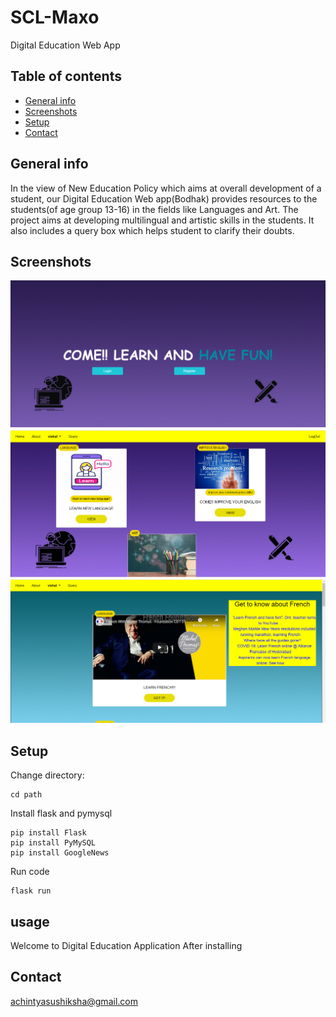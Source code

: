# SCL-Maxo
Digital Education Web App

## Table of contents
* [General info](#general-info)
* [Screenshots](#screenshots)
* [Setup](#setup)
* [Contact](#contact)

## General info
In the view of New Education Policy which aims at overall development of a student, our Digital Education Web app(Bodhak) provides resources to the students(of age group 13-16) in the fields like Languages and Art. The project aims at developing multilingual and artistic skills in the students. It also includes a query box which helps student to clarify their doubts.

## Screenshots
![home page](./maxo_scl/static/images/snapshots/home_achintya.PNG "Home page")
![main page](./maxo_scl/static/images/snapshots/mainpage_whatsapp.PNG "Main page")
![language page](./maxo_scl/static/images/snapshots/language_achintya.PNG "Language page")

## Setup
Change directory:
```
cd path
```
Install flask and pymysql
```
pip install Flask
pip install PyMySQL
pip install GoogleNews
```
Run code
```
flask run
```

## usage
Welcome to Digital Education Application
After installing 

## Contact
 achintyasushiksha@gmail.com

